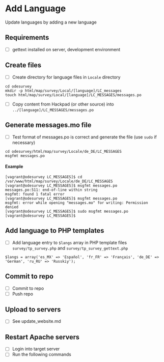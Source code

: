 # Add Language

Update languages by adding a new language
 
## Requirements

-[ ] gettext installed on server, development environment

## Create files

-[ ] Create directory for language files in `Locale` directory
```
cd odesurvey
mkdir -p html/map/survey/Local/[language]/LC_messages
touch html/map/survey/Local/[language]/LC_MESSAGES/messages.po
```
-[ ] Copy content from Hackpad (or other source) into `../[language]/LC_MESSAGES/messages.po`

## Generate messages.mo file
-[ ] Test format of messages.po is correct and generate the file (use `sudo` if necessary)
```
cd odesurvey/html/map/survey/Locale/de_DE/LC_MESSAGES
msgfmt messages.po
```
#### Example
```
[vagrant@odesurvey LC_MESSAGES]$ cd /var/www/html/map/survey/Locale/de_DE/LC_MESSAGES
[vagrant@odesurvey LC_MESSAGES]$ msgfmt messages.po 
messages.po:511: end-of-line within string
msgfmt: found 1 fatal error
[vagrant@odesurvey LC_MESSAGES]$ msgfmt messages.po 
msgfmt: error while opening "messages.mo" for writing: Permission denied
[vagrant@odesurvey LC_MESSAGES]$ sudo msgfmt messages.po 
[vagrant@odesurvey LC_MESSAGES]$ 
```

## Add language to PHP templates
-[ ] Add language entry to `$langs` array in PHP template files `survey/tp_survey.php` and `survey/tp_survey_gettext.php`
```
$langs = array('es_MX' => 'Español', 'fr_FR' => 'Français', 'de_DE' => 'German', 'ru_RU' => 'Russkiy');
```

## Commit to repo
-[ ] Commit to repo
-[ ] Push repo

## Upload to servers
-[ ] See update_website.md

## Restart Apache servers
-[ ] Login into target server
-[ ] Run the following commands

